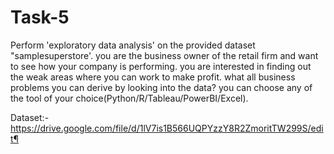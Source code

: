 # Task-5

Perform 'exploratory data analysis' on the provided dataset "samplesuperstore'.
you are the business owner of the retail firm and want to see how your company is performing. you are interested in finding out the weak areas where you can work to make profit. what all business problems you can derive by looking into the data? you can choose any of the tool of your choice(Python/R/Tableau/PowerBI/Excel).

Dataset:-https://drive.google.com/file/d/1lV7is1B566UQPYzzY8R2ZmoritTW299S/edit¶
